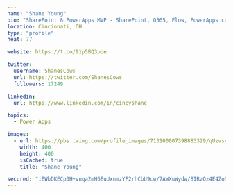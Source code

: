 ```yaml
---
name: "Shane Young"
bio: "SharePoint & PowerApps MVP - SharePoint, O365, Flow, PowerApps consulting? @PowerApps911 | Pure Snark? You found it."
location: Cincinnati, OH
type: "profile"
heat: 77

website: https://t.co/91p5BQ3pUe

twitter:
  username: ShanesCows
  url: https://twitter.com/ShanesCows
  followers: 17249

linkedin:
  url: https://www.linkedin.com/in/cincyshane

topics:
  - Power Apps

images:
  - url: https://pbs.twimg.com/profile_images/713100007398883329/qUzvsvQ3_400x400.jpg
    width: 400
    height: 400
    isCached: true
    title: "Shane Young"

secured: "iEWbDKECp3H+vnqa2mH6EuUxnmzYF2rhCbU9cw/7AWXuWydw/8IRzQz4E4Zo5hdaW6W42Ngz5vKvhi2jkx6ASvM4TQIj7SP6L7AZ6e2ElOT88Kc2lAxNmDpq+e05gw4S2i9dsu2g4dKvuQDeLgluzg9aC73q/d8QkfFT2Qehue9ItASJJMZFTzoy1wBD8ePluDQuwmw8MnqAyfHIL3AHvYkCdRT4BY6jvjZryarAton/8uxvGUXFJEdpKVb9c8kt1jm+qBHoKmFnuhuI5UcGoODJga/WRCyv5h7evtvtp/fTxlnR1ezPpvrNaq4Df+3IeFrKW9T+Howq3LVq5RELGHa5jVZGTgCUWILJI8WP4EtsA+ZzEIM251+EJNJ1j57Y6wiHvRMZee6RokWLqMmIlJnilSGormaeC1IiExrCOfA=;SJif9LN+Gh2t8r8yPUvv/Q=="
---
```


